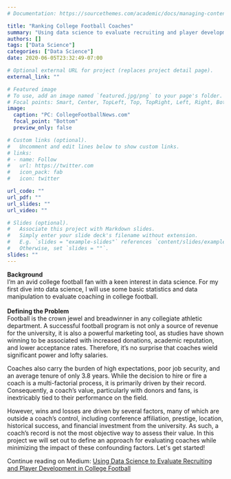 ```yaml
---
# Documentation: https://sourcethemes.com/academic/docs/managing-content/

title: "Ranking College Football Coaches"
summary: "Using data science to evaluate recruiting and player development in colllege football"
authors: []
tags: ["Data Science"]
categories: ["Data Science"]
date: 2020-06-05T23:32:49-07:00

# Optional external URL for project (replaces project detail page).
external_link: ""

# Featured image
# To use, add an image named `featured.jpg/png` to your page's folder.
# Focal points: Smart, Center, TopLeft, Top, TopRight, Left, Right, BottomLeft, Bottom, BottomRight.
image:
  caption: "PC: CollegeFootballNews.com"
  focal_point: "Bottom"
  preview_only: false

# Custom links (optional).
#   Uncomment and edit lines below to show custom links.
# links:
# - name: Follow
#   url: https://twitter.com
#   icon_pack: fab
#   icon: twitter

url_code: ""
url_pdf: ""
url_slides: ""
url_video: ""

# Slides (optional).
#   Associate this project with Markdown slides.
#   Simply enter your slide deck's filename without extension.
#   E.g. `slides = "example-slides"` references `content/slides/example-slides.md`.
#   Otherwise, set `slides = ""`.
slides: ""
---
```


<b>Background</b><br>
I’m an avid college football fan with a keen interest in data science. For my first dive into data science, I will use some basic statistics and data manipulation to evaluate coaching in college football.
<br><br>
<b>Defining the Problem</b><br>
Football is the crown jewel and breadwinner in any collegiate athletic department. A successful football program is not only a source of revenue for the university, it is also a powerful marketing tool, as studies have shown winning to be associated with increased donations, academic reputation, and lower acceptance rates. Therefore, it’s no surprise that coaches wield significant power and lofty salaries.

Coaches also carry the burden of high expectations, poor job security, and an average tenure of only 3.8 years. While the decision to hire or fire a coach is a multi-factorial process, it is primarily driven by their record. Consequently, a coach’s value, particularly with donors and fans, is inextricably tied to their performance on the field.

However, wins and losses are driven by several factors, many of which are outside a coach’s control, including conference affiliation, prestige, location, historical success, and financial investment from the university. As such, a coach’s record is not the most objective way to assess their value. In this project we will set out to define an approach for evaluating coaches while minimizing the impact of these confounding factors. Let's get started!

Continue reading on Medium: <a href="https://medium.com/@arsakhare87/using-data-science-to-evaluate-recruiting-and-player-development-in-college-football-a8c5c5cd447d"> Using Data Science to Evaluate Recruiting and Player Development in College Football </a>
